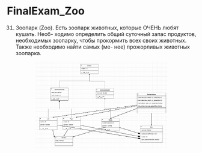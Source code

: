 # FinalExam_Zoo

31. Зоопарк (Zoo). Есть зоопарк животных, которые ОЧЕНЬ любят кушать. Необ-
ходимо определить общий суточный запас продуктов, необходимых зоопарку,
чтобы прокормить всех своих животных. Также необходимо найти самых (ме-
нее) прожорливых животных зоопарка.





<p align="center">
  <img src="https://github.com/marina0919/FinalExam_Zoo/blob/master/UML%20%D0%94%D0%B8%D0%B0%D0%B3%D1%80%D0%B0%D0%BC%D0%BC%D0%B0.png" width="350" title="hover text">
 
</p>
